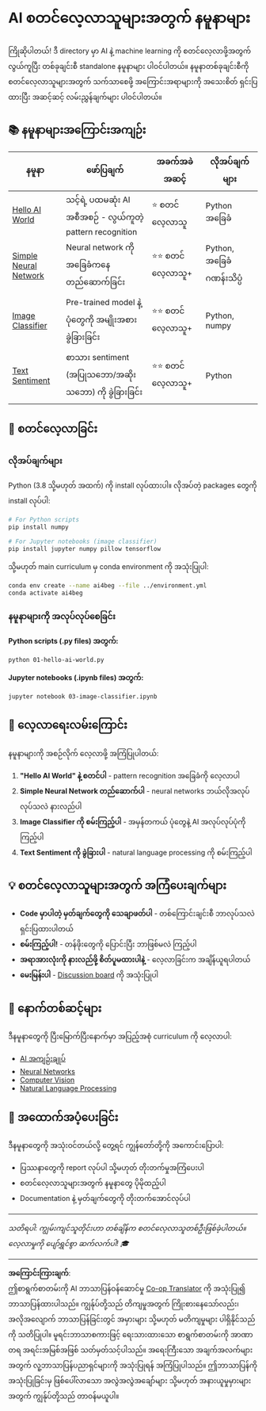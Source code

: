 <!--
CO_OP_TRANSLATOR_METADATA:
{
  "original_hash": "0d1babfdcbeb46525f2db3fbaaa54cd7",
  "translation_date": "2025-10-03T11:35:15+00:00",
  "source_file": "examples/README.md",
  "language_code": "my"
}
-->
# AI စတင်လေ့လာသူများအတွက် နမူနာများ

ကြိုဆိုပါတယ်! ဒီ directory မှာ AI နဲ့ machine learning ကို စတင်လေ့လာဖို့အတွက် လွယ်ကူပြီး တစ်ခုချင်းစီ standalone နမူနာများ ပါဝင်ပါတယ်။ နမူနာတစ်ခုချင်းစီကို စတင်လေ့လာသူများအတွက် သက်သာစေဖို့ အကြောင်းအရာများကို အသေးစိတ် ရှင်းပြထားပြီး အဆင့်ဆင့် လမ်းညွှန်ချက်များ ပါဝင်ပါတယ်။

## 📚 နမူနာများအကြောင်းအကျဉ်း

| နမူနာ | ဖော်ပြချက် | အခက်အခဲအဆင့် | လိုအပ်ချက်များ |
|-------|------------|----------------|----------------|
| [Hello AI World](../../../examples/01-hello-ai-world.py) | သင့်ရဲ့ ပထမဆုံး AI အစီအစဉ် - လွယ်ကူတဲ့ pattern recognition | ⭐ စတင်လေ့လာသူ | Python အခြေခံ |
| [Simple Neural Network](../../../examples/02-simple-neural-network.py) | Neural network ကို အခြေခံကနေ တည်ဆောက်ခြင်း | ⭐⭐ စတင်လေ့လာသူ+ | Python, အခြေခံဂဏန်းသိပ္ပံ |
| [Image Classifier](./03-image-classifier.ipynb) | Pre-trained model နဲ့ ပုံတွေကို အမျိုးအစားခွဲခြားခြင်း | ⭐⭐ စတင်လေ့လာသူ+ | Python, numpy |
| [Text Sentiment](../../../examples/04-text-sentiment.py) | စာသား sentiment (အပြုသဘော/အဆိုးသဘော) ကို ခွဲခြားခြင်း | ⭐⭐ စတင်လေ့လာသူ+ | Python |

## 🚀 စတင်လေ့လာခြင်း

### လိုအပ်ချက်များ

Python (3.8 သို့မဟုတ် အထက်) ကို install လုပ်ထားပါ။ လိုအပ်တဲ့ packages တွေကို install လုပ်ပါ:

```bash
# For Python scripts
pip install numpy

# For Jupyter notebooks (image classifier)
pip install jupyter numpy pillow tensorflow
```

သို့မဟုတ် main curriculum မှ conda environment ကို အသုံးပြုပါ:

```bash
conda env create --name ai4beg --file ../environment.yml
conda activate ai4beg
```

### နမူနာများကို အလုပ်လုပ်စေခြင်း

**Python scripts (.py files) အတွက်:**
```bash
python 01-hello-ai-world.py
```

**Jupyter notebooks (.ipynb files) အတွက်:**
```bash
jupyter notebook 03-image-classifier.ipynb
```

## 📖 လေ့လာရေးလမ်းကြောင်း

နမူနာများကို အစဉ်လိုက် လေ့လာဖို့ အကြံပြုပါတယ်:

1. **"Hello AI World" နဲ့ စတင်ပါ** - pattern recognition အခြေခံကို လေ့လာပါ
2. **Simple Neural Network တည်ဆောက်ပါ** - neural networks ဘယ်လိုအလုပ်လုပ်သလဲ နားလည်ပါ
3. **Image Classifier ကို စမ်းကြည့်ပါ** - အမှန်တကယ် ပုံတွေနဲ့ AI အလုပ်လုပ်ပုံကို ကြည့်ပါ
4. **Text Sentiment ကို ခွဲခြားပါ** - natural language processing ကို စမ်းကြည့်ပါ

## 💡 စတင်လေ့လာသူများအတွက် အကြံပေးချက်များ

- **Code မှာပါတဲ့ မှတ်ချက်တွေကို သေချာဖတ်ပါ** - တစ်ကြောင်းချင်းစီ ဘာလုပ်သလဲ ရှင်းပြထားပါတယ်
- **စမ်းကြည့်ပါ!** - တန်ဖိုးတွေကို ပြောင်းပြီး ဘာဖြစ်မလဲ ကြည့်ပါ
- **အရာအားလုံးကို နားလည်ဖို့ စိတ်ပူမထားပါနဲ့** - လေ့လာခြင်းက အချိန်ယူရပါတယ်
- **မေးမြန်းပါ** - [Discussion board](https://github.com/microsoft/AI-For-Beginners/discussions) ကို အသုံးပြုပါ

## 🔗 နောက်တစ်ဆင့်များ

ဒီနမူနာတွေကို ပြီးမြောက်ပြီးနောက်မှာ အပြည့်အစုံ curriculum ကို လေ့လာပါ:
- [AI အကျဉ်းချုပ်](../lessons/1-Intro/README.md)
- [Neural Networks](../lessons/3-NeuralNetworks/README.md)
- [Computer Vision](../lessons/4-ComputerVision/README.md)
- [Natural Language Processing](../lessons/5-NLP/README.md)

## 🤝 အထောက်အပံ့ပေးခြင်း

ဒီနမူနာတွေကို အသုံးဝင်တယ်လို့ တွေ့ရင် ကျွန်တော်တို့ကို အကောင်းပြောပါ:
- ပြဿနာတွေကို report လုပ်ပါ သို့မဟုတ် တိုးတက်မှုအကြံပေးပါ
- စတင်လေ့လာသူများအတွက် နမူနာတွေ ပိုမိုထည့်ပါ
- Documentation နဲ့ မှတ်ချက်တွေကို တိုးတက်အောင်လုပ်ပါ

---

*သတိရပါ: ကျွမ်းကျင်သူတိုင်းဟာ တစ်ချိန်က စတင်လေ့လာသူတစ်ဦးဖြစ်ခဲ့ပါတယ်။ လေ့လာမှုကို ပျော်ရွှင်စွာ ဆက်လက်ပါ! 🎓*

---

**အကြောင်းကြားချက်**:  
ဤစာရွက်စာတမ်းကို AI ဘာသာပြန်ဝန်ဆောင်မှု [Co-op Translator](https://github.com/Azure/co-op-translator) ကို အသုံးပြု၍ ဘာသာပြန်ထားပါသည်။ ကျွန်ုပ်တို့သည် တိကျမှုအတွက် ကြိုးစားနေသော်လည်း၊ အလိုအလျောက် ဘာသာပြန်ခြင်းတွင် အမှားများ သို့မဟုတ် မတိကျမှုများ ပါရှိနိုင်သည်ကို သတိပြုပါ။ မူရင်းဘာသာစကားဖြင့် ရေးသားထားသော စာရွက်စာတမ်းကို အာဏာတရ အရင်းအမြစ်အဖြစ် သတ်မှတ်သင့်ပါသည်။ အရေးကြီးသော အချက်အလက်များအတွက် လူ့ဘာသာပြန်ပညာရှင်များကို အသုံးပြုရန် အကြံပြုပါသည်။ ဤဘာသာပြန်ကို အသုံးပြုခြင်းမှ ဖြစ်ပေါ်လာသော အလွဲအလွဲအချော်များ သို့မဟုတ် အနားယူမှုမှားများအတွက် ကျွန်ုပ်တို့သည် တာဝန်မယူပါ။